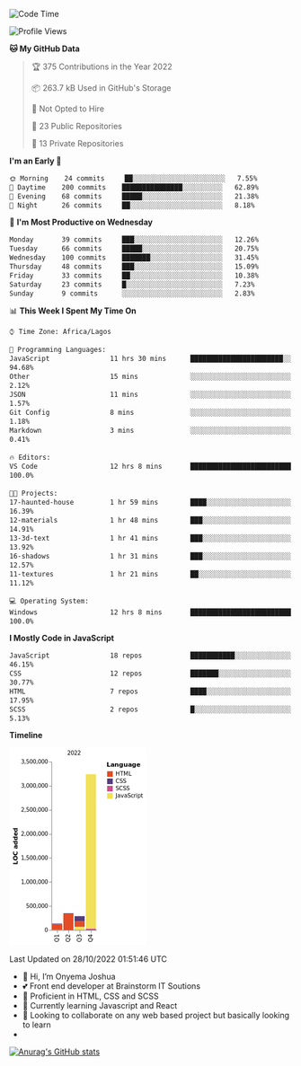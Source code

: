 <!--START_SECTION:waka-->
![Code Time](http://img.shields.io/badge/Code%20Time-12%20hrs%208%20mins-blue)

![Profile Views](http://img.shields.io/badge/Profile%20Views-67-blue)

**🐱 My GitHub Data** 

> 🏆 375 Contributions in the Year 2022
 > 
> 📦 263.7 kB Used in GitHub's Storage 
 > 
> 🚫 Not Opted to Hire
 > 
> 📜 23 Public Repositories 
 > 
> 🔑 13 Private Repositories  
 > 
**I'm an Early 🐤** 

```text
🌞 Morning    24 commits     ██░░░░░░░░░░░░░░░░░░░░░░░   7.55% 
🌆 Daytime    200 commits    ███████████████░░░░░░░░░░   62.89% 
🌃 Evening    68 commits     █████░░░░░░░░░░░░░░░░░░░░   21.38% 
🌙 Night      26 commits     ██░░░░░░░░░░░░░░░░░░░░░░░   8.18%

```
📅 **I'm Most Productive on Wednesday** 

```text
Monday       39 commits     ███░░░░░░░░░░░░░░░░░░░░░░   12.26% 
Tuesday      66 commits     █████░░░░░░░░░░░░░░░░░░░░   20.75% 
Wednesday    100 commits    ███████░░░░░░░░░░░░░░░░░░   31.45% 
Thursday     48 commits     ███░░░░░░░░░░░░░░░░░░░░░░   15.09% 
Friday       33 commits     ██░░░░░░░░░░░░░░░░░░░░░░░   10.38% 
Saturday     23 commits     █░░░░░░░░░░░░░░░░░░░░░░░░   7.23% 
Sunday       9 commits      ░░░░░░░░░░░░░░░░░░░░░░░░░   2.83%

```


📊 **This Week I Spent My Time On** 

```text
⌚︎ Time Zone: Africa/Lagos

💬 Programming Languages: 
JavaScript               11 hrs 30 mins      ███████████████████████░░   94.68% 
Other                    15 mins             ░░░░░░░░░░░░░░░░░░░░░░░░░   2.12% 
JSON                     11 mins             ░░░░░░░░░░░░░░░░░░░░░░░░░   1.57% 
Git Config               8 mins              ░░░░░░░░░░░░░░░░░░░░░░░░░   1.18% 
Markdown                 3 mins              ░░░░░░░░░░░░░░░░░░░░░░░░░   0.41%

🔥 Editors: 
VS Code                  12 hrs 8 mins       █████████████████████████   100.0%

🐱‍💻 Projects: 
17-haunted-house         1 hr 59 mins        ████░░░░░░░░░░░░░░░░░░░░░   16.39% 
12-materials             1 hr 48 mins        ███░░░░░░░░░░░░░░░░░░░░░░   14.91% 
13-3d-text               1 hr 41 mins        ███░░░░░░░░░░░░░░░░░░░░░░   13.92% 
16-shadows               1 hr 31 mins        ███░░░░░░░░░░░░░░░░░░░░░░   12.57% 
11-textures              1 hr 21 mins        ██░░░░░░░░░░░░░░░░░░░░░░░   11.12%

💻 Operating System: 
Windows                  12 hrs 8 mins       █████████████████████████   100.0%

```

**I Mostly Code in JavaScript** 

```text
JavaScript               18 repos            ███████████░░░░░░░░░░░░░░   46.15% 
CSS                      12 repos            ███████░░░░░░░░░░░░░░░░░░   30.77% 
HTML                     7 repos             ████░░░░░░░░░░░░░░░░░░░░░   17.95% 
SCSS                     2 repos             █░░░░░░░░░░░░░░░░░░░░░░░░   5.13%

```


**Timeline**

![Chart not found](https://raw.githubusercontent.com/the-officialjosh/the-officialjosh/main/charts/bar_graph.png) 


 Last Updated on 28/10/2022 01:51:46 UTC
<!--END_SECTION:waka-->


- 👋 Hi, I’m Onyema Joshua
- 💕 Front end developer at Brainstorm IT Soutions
- 👀 Proficient  in HTML, CSS and SCSS
- 🌱 Currently learning Javascript and React
- 💞️ Looking to collaborate on any web based project but basically looking to learn
- 
[![Anurag's GitHub stats](https://github-readme-stats.vercel.app/api?username=the-officialjosh&count_private=true&show_icons=true&theme=tokyonight)](https://github.com/anuraghazra/github-readme-stats) 
<!---
the-officialjosh/the-officialjosh is a ✨ special ✨ repository because its `README.md` (this file) appears on your GitHub profile.
You can click the Preview link to take a look at your change.
--->
